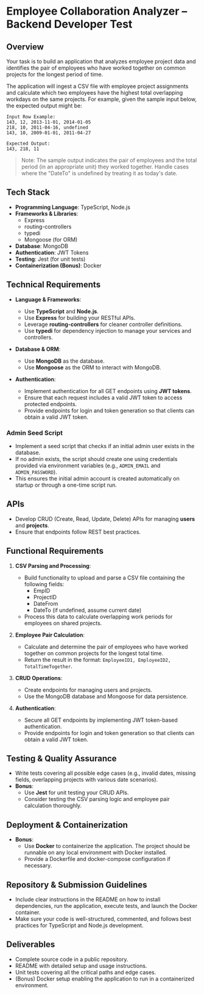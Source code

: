 # Employee Collaboration Analyzer – Backend Developer Test

## Overview

Your task is to build an application that analyzes employee project data and identifies the pair of employees who have worked together on common projects for the longest period of time.

The application will ingest a CSV file with employee project assignments and calculate which two employees have the highest total overlapping workdays on the same projects. For example, given the sample input below, the expected output might be:

```
Input Row Example:
143, 12, 2013-11-01, 2014-01-05
218, 10, 2011-04-16, undefined
143, 10, 2009-01-01, 2011-04-27

Expected Output:
143, 218, 11
```

> Note: The sample output indicates the pair of employees and the total period (in an appropriate unit) they worked together. Handle cases where the "DateTo" is undefined by treating it as today's date.

## Tech Stack

- **Programming Language**: TypeScript, Node.js
- **Frameworks & Libraries**:
  - Express
  - routing-controllers
  - typedi
  - Mongoose (for ORM)
- **Database**: MongoDB
- **Authentication**: JWT Tokens
- **Testing**: Jest (for unit tests)
- **Containerization (Bonus)**: Docker

## Technical Requirements

- **Language & Frameworks**:

  - Use **TypeScript** and **Node.js**.
  - Use **Express** for building your RESTful APIs.
  - Leverage **routing-controllers** for cleaner controller definitions.
  - Use **typedi** for dependency injection to manage your services and controllers.

- **Database & ORM**:

  - Use **MongoDB** as the database.
  - Use **Mongoose** as the ORM to interact with MongoDB.

- **Authentication**:

  - Implement authentication for all GET endpoints using **JWT tokens**.
  - Ensure that each request includes a valid JWT token to access protected endpoints.
  - Provide endpoints for login and token generation so that clients can obtain a valid JWT token.

### Admin Seed Script

- Implement a seed script that checks if an initial admin user exists in the database.
- If no admin exists, the script should create one using credentials provided via environment variables (e.g., `ADMIN_EMAIL` and `ADMIN_PASSWORD`).
- This ensures the initial admin account is created automatically on startup or through a one-time script run.

## APIs

- Develop CRUD (Create, Read, Update, Delete) APIs for managing **users** and **projects**.
- Ensure that endpoints follow REST best practices.

## Functional Requirements

1. **CSV Parsing and Processing**:

   - Build functionality to upload and parse a CSV file containing the following fields:
     - EmpID
     - ProjectID
     - DateFrom
     - DateTo (if undefined, assume current date)
   - Process this data to calculate overlapping work periods for employees on shared projects.

2. **Employee Pair Calculation**:

   - Calculate and determine the pair of employees who have worked together on common projects for the longest total time.
   - Return the result in the format: `EmployeeID1, EmployeeID2, TotalTimeTogether`.

3. **CRUD Operations**:

   - Create endpoints for managing users and projects.
   - Use the MongoDB database and Mongoose for data persistence.

4. **Authentication**:
   - Secure all GET endpoints by implementing JWT token-based authentication.
   - Provide endpoints for login and token generation so that clients can obtain a valid JWT token.

## Testing & Quality Assurance

- Write tests covering all possible edge cases (e.g., invalid dates, missing fields, overlapping projects with various date scenarios).
- **Bonus**:
  - Use **Jest** for unit testing your CRUD APIs.
  - Consider testing the CSV parsing logic and employee pair calculation thoroughly.

## Deployment & Containerization

- **Bonus**:
  - Use **Docker** to containerize the application. The project should be runnable on any local environment with Docker installed.
  - Provide a Dockerfile and docker-compose configuration if necessary.

## Repository & Submission Guidelines

- Include clear instructions in the README on how to install dependencies, run the application, execute tests, and launch the Docker container.
- Make sure your code is well-structured, commented, and follows best practices for TypeScript and Node.js development.

## Deliverables

- Complete source code in a public repository.
- README with detailed setup and usage instructions.
- Unit tests covering all the critical paths and edge cases.
- (Bonus) Docker setup enabling the application to run in a containerized environment.
